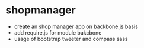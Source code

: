 shopmanager
===========
+ create an shop manager app on backbone.js basis
+ add require.js for module bakcbone
+ usage of bootstrap tweeter and compass sass
